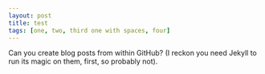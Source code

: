 ```yaml
---
layout: post
title: test
tags: [one, two, third one with spaces, four]
---
```


Can you create blog posts from within GitHub? (I reckon you need Jekyll to run its magic on them, first, so probably not).
